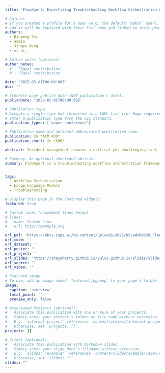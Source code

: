 ```yaml
---
title: 'FlowXpert: Expertizing Troubleshooting Workflow Orchestration with Knowledge Base and Multi-Agent Coevolution'

# Authors
# If you created a profile for a user (e.g. the default `admin` user), write the username (folder name) here
# and it will be replaced with their full name and linked to their profile.
authors:
  - Binpeng Shi
  - admin
  - Jingya Wang
  - et al.

# Author notes (optional)
author_notes:
  # - 'Equal contribution'
  # - 'Equal contribution'

date: '2025-05-01T00:00:00Z'
doi: ''

# Schedule page publish date (NOT publication's date).
publishDate: '2025-05-01T00:00:00Z'

# Publication type.
# Accepts a single type but formatted as a YAML list (for Hugo requirements).
# Enter a publication type from the CSL standard.
publication_types: ['paper-conference']

# Publication name and optional abbreviated publication name.
publication: In *ACM KDD*
publication_short: In *KDD*

abstract: Incident management remains a critical yet challenging task for large-scale cloud services. Most cloud service providers abstract troubleshooting into predefined workflows for different incidents, offering step-by-step guidance. However, manually crafting workflows is resource-consuming and knowledge-intensive, hindering large-scale deployment. Most automated techniques for workflow orchestration rely on large language models (LLMs) to handle complex tasks but overlook key aspects of troubleshooting, including complex expertise, domain requirements, and the reliability of AI feedback. These limitations undermine workflow quality. Therefore, we propose FlowXpert, a novel framework for troubleshooting workflow orchestration. Leveraging LLMs, it first builds a knowledge base centered on incident-aware nodes to precisely depict expertise. Then, fed into AI feedback and synthetic preference data, reinforcement learning is applied to refine the workflow generator and evaluator. To assess troubleshooting workflows, we introduce OpsFlowBench based on Huawei Cloud’s datacenter switch operation documents. Benchmark tests under the tailored STEPScore metric validate its effectiveness. Furthermore, during a 10-week deployment in Huawei Cloud’s datacenter network, FlowXpert provided valuable support to both on-call engineers and AI executors, as evidenced by empirical data and case study.

# Summary. An optional shortened abstract.
summary: FlowXpert is a troubleshooting workflow orchestration framework that uses LLMs to build an incident-aware knowledge base and applies reinforcement learning with AI feedback to improve workflow generation. Evaluated on OpsFlowBench and deployed in Huawei Cloud’s datacenter, it demonstrated effectiveness in supporting engineers and AI agents.


tags:
  - Workflow Orchestration
  - Large Language Models
  - Troubleshooting

# Display this page in the Featured widget?
featured: true

# Custom links (uncomment lines below)
# links:
# - name: Custom Link
#   url: http://example.org

url_pdf: 'https://nkcs.iops.ai/wp-content/uploads/2025/06/adsb0028_FlowXpert_camera_ready.pdf'
url_code: ''
url_dataset: ''
url_poster: ''
url_project: ''
url_slides: 'https://zheyuharry.github.io/yuluo.github.io/slides/slides-KDD25-FlowXpert.pptx'
url_source: ''
url_video: ''

# Featured image
# To use, add an image named `featured.jpg/png` to your page's folder.
image:
  caption: 'overview'
  focal_point: ''
  preview_only: false

# Associated Projects (optional).
#   Associate this publication with one or more of your projects.
#   Simply enter your project's folder or file name without extension.
#   E.g. `internal-project` references `content/project/internal-project/index.md`.
#   Otherwise, set `projects: []`.
projects: []

# Slides (optional).
#   Associate this publication with Markdown slides.
#   Simply enter your slide deck's filename without extension.
#   E.g. `slides: "example"` references `content/slides/example/index.md`.
#   Otherwise, set `slides: ""`.
slides: ""
---
```


<!-- {{% callout note %}}
Click the _Cite_ button above to demo the feature to enable visitors to import publication metadata into their reference management software.
{{% /callout %}}

{{% callout note %}}
Create your slides in Markdown - click the _Slides_ button to check out the example.
{{% /callout %}}

Add the publication's **full text** or **supplementary notes** here. You can use rich formatting such as including [code, math, and images](https://docs.hugoblox.com/content/writing-markdown-latex/). -->
